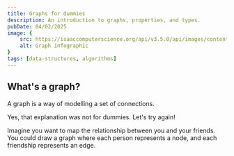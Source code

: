 ```yaml
---
title: Graphs for dummies
description: An introduction to graphs, properties, and types.
pubDate: 04/02/2025
image: {
	src: https://isaaccomputerscience.org/api/v3.5.0/api/images/content/computer_science/data_structures_and_algorithms/data_structures/figures/isaac_cs_dsa_data_struct_graph_components.png,
	alt: Graph infographic
}
tags: [data-structures, algorithms]
---
```


## What's a graph?

A graph is a way of modelling a set of connections.

Yes, that explanation was not for dummies. Let's try again!

Imagine you want to map the relationship between you and your friends. You could draw a graph where each person represents a node, and each friendship represents an edge.
